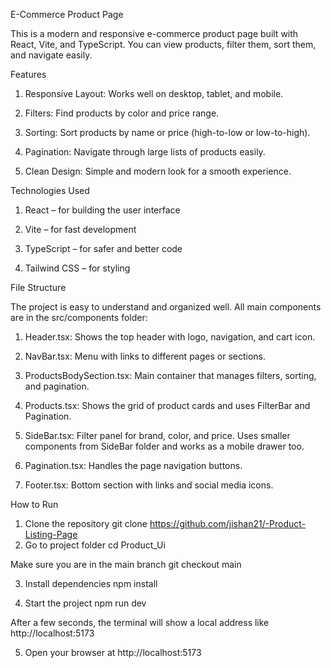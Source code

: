 E-Commerce Product Page

This is a modern and responsive e-commerce product page built with React, Vite, and TypeScript. You can view products, filter them, sort them, and navigate easily.

Features

1. Responsive Layout: Works well on desktop, tablet, and mobile.

2. Filters: Find products by color and price range.

3. Sorting: Sort products by name or price (high-to-low or low-to-high).

4. Pagination: Navigate through large lists of products easily.

5. Clean Design: Simple and modern look for a smooth experience.


Technologies Used

1. React – for building the user interface

2. Vite – for fast development

3. TypeScript – for safer and better code

4. Tailwind CSS – for styling



File Structure

The project is easy to understand and organized well. All main components are in the src/components folder:

1. Header.tsx: Shows the top header with logo, navigation, and cart icon.
   
2. NavBar.tsx: Menu with links to different pages or sections.
   
4. ProductsBodySection.tsx: Main container that manages filters, sorting, and pagination.
   
5. Products.tsx: Shows the grid of product cards and uses FilterBar and Pagination.
   
6. SideBar.tsx: Filter panel for brand, color, and price. Uses smaller components from SideBar folder and works as a mobile drawer too.
   
7. Pagination.tsx: Handles the page navigation buttons.
   
8. Footer.tsx: Bottom section with links and social media icons.


How to Run
1.	Clone the repository
    git clone  https://github.com/jishan21/-Product-Listing-Page
2.	Go to project folder
    cd Product_Ui

  Make sure you are in the main branch
  git checkout main

3.	Install dependencies
    npm install

4.	Start the project
    npm run dev

After a few seconds, the terminal will show a local address like
  http://localhost:5173

5.	Open your browser at http://localhost:5173


